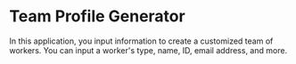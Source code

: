 # Team Profile Generator

In this application, you input information to create a customized team of workers. You can input a worker's type, name, ID, email address, and more.
